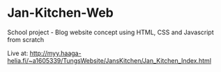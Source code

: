 # Jan-Kitchen-Web
School project - Blog website concept using HTML, CSS and Javascript from scratch

Live at: http://myy.haaga-helia.fi/~a1605339/TungsWebsite/JansKitchen/Jan_Kitchen_Index.html
